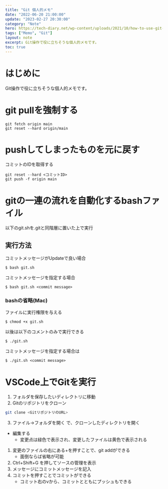 ```yaml
---
title: "Git 個人的メモ"
date: "2022-06-20 21:00:00"
update: "2023-02-27 20:30:00"
category: "Note"
hero: https://tech-diary.net/wp-content/uploads/2021/10/how-to-use-git-and-github.png
tags: ["Memo", "Git"]
layout: note
excerpt: Git操作で役に立ちそうな個人的メモです。
toc: true
---
```


# はじめに

Git操作で役に立ちそうな個人的メモです。

<!--more-->

# git pullを強制する

```console
git fetch origin main
git reset --hard origin/main
```

# pushしてしまったものを元に戻す

コミットのIDを取得する

```console
git reset --hard <コミットID>
git push -f origin main
```

# gitの一連の流れを自動化するbashファイル

以下のgit.shを.gitと同階層に置いた上で実行

<script src="https://gist.github.com/Absolute-Value/884943d8d32398582dd1476ab8221711.js"></script>

## 実行方法
コミットメッセージがUpdateで良い場合
```console
$ bash git.sh
```
コミットメッセージを指定する場合
```console
$ bash git.sh <commit message>
```

### bashの省略(Mac)
ファイルに実行権限を与える
```console
$ chmod +x git.sh
```

以後は以下のコメントのみで実行できる
```console
$ ./git.sh
```

コミットメッセージを指定する場合は
```console
$ ./git.sh <commit message>
```

# VSCode上でGitを実行
1. フォルダを保存したいディレクトリに移動  
2. Gitのリポジトリをクローン
```bash
git clone <GitリポジトリのURL>
```
3. ファイル->フォルダを開く で、クローンしたディレクトリを開く  

* 編集する
    * 変更点は緑色で表示され、変更したファイルは黄色で表示される

1. 変更のファイルの右にある+を押すことで、git addができる
    - 面倒ならば省略が可能
2. Ctrl+Shift+G を押してソースの管理を表示
3. メッセージにコミットメッセージを記入
4. コミットを押すことでコミットができる
    - コミット右のvから、コミットとともにプッシュもできる